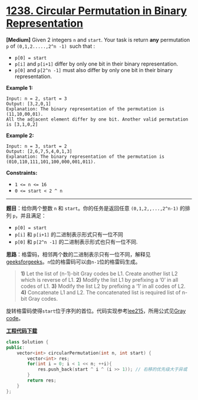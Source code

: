 # [1238. Circular Permutation in Binary Representation](https://leetcode.com/problems/circular-permutation-in-binary-representation/)

**[Medium]** Given 2 integers `n` and `start`. Your task is return **any** permutation `p` of `(0,1,2.....,2^n -1) `such that :

- `p[0] = start`
- `p[i]` and `p[i+1]` differ by only one bit in their binary representation.
- `p[0]` and `p[2^n -1]` must also differ by only one bit in their binary representation.

**Example 1:**

```
Input: n = 2, start = 3
Output: [3,2,0,1]
Explanation: The binary representation of the permutation is (11,10,00,01).
All the adjacent element differ by one bit. Another valid permutation is [3,1,0,2]
```

**Example 2:**

```
Input: n = 3, start = 2
Output: [2,6,7,5,4,0,1,3]
Explanation: The binary representation of the permutation is (010,110,111,101,100,000,001,011).
```



**Constraints:**

- `1 <= n <= 16`
- `0 <= start < 2 ^ n`

-----

**题目**：给你两个整数 `n` 和 `start`。你的任务是返回任意 `(0,1,2,,...,2^n-1)` 的排列 `p`，并且满足：

- `p[0] = start`
- `p[i]` 和 `p[i+1]` 的二进制表示形式只有一位不同
- `p[0]` 和 `p[2^n -1]` 的二进制表示形式也只有一位不同.

**思路**：格雷码，相邻两个数的二进制表示只有一位不同，解释见[geeksforgeeks](https://www.geeksforgeeks.org/generate-n-bit-gray-codes/)。`n`位的格雷码可以由`n-1`位的格雷码生成。

> **1)** Let the list of (n-1)-bit Gray codes be L1. Create another list L2 which is reverse of L1.
> **2)** Modify the list L1 by prefixing a ‘0’ in all codes of L1.
> **3)** Modify the list L2 by prefixing a ‘1’ in all codes of L2.
> **4)** Concatenate L1 and L2. The concatenated list is required list of n-bit Gray codes.

旋转格雷码使得`start`位于序列的首位。代码实现参考[lee215](https://leetcode.com/problems/circular-permutation-in-binary-representation/discuss/414203/JavaC%2B%2BPython-4-line-Gray-Code)，所用公式见[Gray code](https://cp-algorithms.com/algebra/gray-code.html)。

[**工程代码下载**](https://github.com/shenkh/leetcode)

```cpp
class Solution {
public:
    vector<int> circularPermutation(int n, int start) {
        vector<int> res;
        for(int i = 0; i < 1 << n; ++i){
            res.push_back(start ^ i ^ (i >> 1)); // 右移的优先级大于异或
        }
        return res;
    }
};
```
